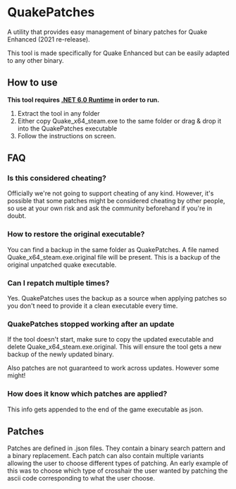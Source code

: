 # QuakePatches

A utility that provides easy management of binary patches for Quake Enhanced (2021 re-release).

This tool is made specifically for Quake Enhanced but can be easily adapted to any other binary.

## How to use

**This tool requires [.NET 6.0 Runtime](https://dotnet.microsoft.com/en-us/download) in order to run.**

1. Extract the tool in any folder
2. Either copy Quake_x64_steam.exe to the same folder or drag & drop it into the QuakePatches executable
3. Follow the instructions on screen.

## FAQ

### **Is this considered cheating?**
Officially we're not going to support cheating of any kind. However, it's possible that some patches might be considered cheating by other people, so use at your own risk and ask the community beforehand if you're in doubt.

### **How to restore the original executable?**
You can find a backup in the same folder as QuakePatches. A file named Quake_x64_steam.exe.original file will be present. This is a backup of the original unpatched quake executable.

### **Can I repatch multiple times?**
Yes. QuakePatches uses the backup as a source when applying patches so you don't need to provide it a clean executable every time.

### **QuakePatches stopped working after an update**
If the tool doesn't start, make sure to copy the updated executable and delete Quake_x64_steam.exe.original. This will ensure the tool gets a new backup of the newly updated binary.

Also patches are not guaranteed to work across updates. However some might!

### **How does it know which patches are applied?**
This info gets appended to the end of the game executable as json.

## Patches

Patches are defined in .json files. They contain a binary search pattern and a binary replacement. Each patch can also contain multiple variants allowing the user to choose different types of patching. An early example of this was to choose which type of crosshair the user wanted by patching the ascii code corresponding to what the user choose.
